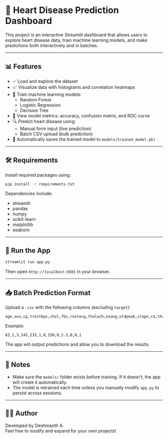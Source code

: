 # 💓 Heart Disease Prediction Dashboard

This project is an interactive Streamlit dashboard that allows users to explore heart disease data, train machine learning models, and make predictions both interactively and in batches.

---

## 📊 Features

- ✅ Load and explore the dataset
- 📈 Visualize data with histograms and correlation heatmaps
- 🧠 Train machine learning models:
  - Random Forest
  - Logistic Regression
  - Decision Tree
- 🎯 View model metrics: accuracy, confusion matrix, and ROC curve
- 🔍 Predict heart disease using:
  - Manual form input (live prediction)
  - Batch CSV upload (bulk prediction)
- 💾 Automatically saves the trained model to `models/trained_model.pkl`

---

## 🛠️ Requirements

Install required packages using:

```bash
pip install -r requirements.txt
```

Dependencies include:
- streamlit
- pandas
- numpy
- scikit-learn
- matplotlib
- seaborn

---

## 🚀 Run the App

```bash
streamlit run app.py
```

Then open `http://localhost:8501` in your browser.

---

## 📥 Batch Prediction Format

Upload a `.csv` with the following columns (excluding `target`):
```csv
age,sex,cp,trestbps,chol,fbs,restecg,thalach,exang,oldpeak,slope,ca,thal
```

Example:
```csv
63,1,3,145,233,1,0,150,0,2.3,0,0,1
```

The app will output predictions and allow you to download the results.

---

## 🔐 Notes

- Make sure the `models/` folder exists before training. If it doesn’t, the app will create it automatically.
- The model is retrained each time unless you manually modify `app.py` to persist across sessions.

---

## 👨‍💻 Author

Developed by Deshmanth A.  
Feel free to modify and expand for your own projects!
